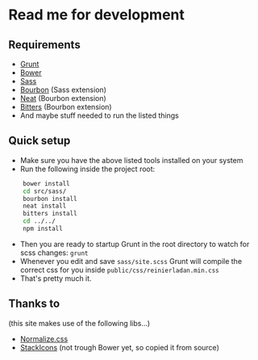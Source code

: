 # Read me for development

## Requirements
- [Grunt](http://gruntjs.com)
- [Bower](http://bower.io)
- [Sass](http://sass-lang.com)
- [Bourbon](http://bourbon.io) (Sass extension)
- [Neat](http://neat.bourbon.io) (Bourbon extension)
- [Bitters](http://bitters.bourbon.io) (Bourbon extension)
- And maybe stuff needed to run the listed things

## Quick setup
- Make sure you have the above listed tools installed on your system
- Run the following inside the project root:
```bash
    bower install
    cd src/sass/
    bourbon install
    neat install
    bitters install
    cd ../../
    npm install
```

- Then you are ready to startup Grunt in the root directory to watch for scss changes: `grunt`
- Whenever you edit and save `sass/site.scss` Grunt will compile the correct css for you inside `public/css/reinierladan.min.css`
- That's pretty much it.

## Thanks to
(this site makes use of the following libs…)
- [Normalize.css](http://git.io/normalize)
- [StackIcons](http://stackicons.com) (not trough Bower yet, so copied it from source)
